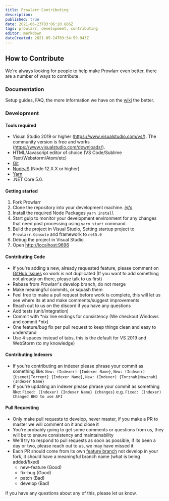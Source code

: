 ```yaml
---
title: Prowlarr Contributing
description: 
published: true
date: 2021-06-23T03:06:20.886Z
tags: prowlarr, development, contributing
editor: markdown
dateCreated: 2021-05-24T03:34:59.943Z
---
```


## How to Contribute #

We're always looking for people to help make Prowlarr even better, there are a number of ways to contribute.

### Documentation ##

Setup guides, FAQ, the more information we have on the [wiki](https://wikijs.servarr.com/prowlarr) the better.

### Development ##

#### Tools required ###

- Visual Studio 2019 or higher (<https://www.visualstudio.com/vs/>).  The community version is free and works (<https://www.visualstudio.com/downloads/>).
- HTML/Javascript editor of choice (VS Code/Sublime Text/Webstorm/Atom/etc)
- [Git](https://git-scm.com/downloads)
- [NodeJS](https://nodejs.org/en/download/) (Node 12.X.X or higher)
- [Yarn](https://yarnpkg.com/)
- .NET Core 5.0.

#### Getting started ###

1. Fork Prowlarr
2. Clone the repository into your development machine. [*info*](https://docs.github.com/en/github/creating-cloning-and-archiving-repositories/cloning-a-repository-from-github)
3. Install the required Node Packages `yarn install`
4. Start gulp to monitor your development environment for any changes that need post processing using `yarn start` command.
5. Build the project in Visual Studio, Setting startup project to `Prowlarr.Console` and framework to `net5.0`
6. Debug the project in Visual Studio
7. Open <http://localhost:9696>

#### Contributing Code ###

- If you're adding a new, already requested feature, please comment on [GitHub Issues](https://github.com/Prowlarr/Prowlarr/issues "GitHub Issues") so work is not duplicated (If you want to add something not already on there, please talk to us first)
- Rebase from Prowlarr's develop branch, do not merge
- Make meaningful commits, or squash them
- Feel free to make a pull request before work is complete, this will let us see where its at and make comments/suggest improvements
- Reach out to us on the discord if you have any questions
- Add tests (unit/integration)
- Commit with \*nix line endings for consistency (We checkout Windows and commit \*nix)
- One feature/bug fix per pull request to keep things clean and easy to understand
- Use 4 spaces instead of tabs, this is the default for VS 2019 and WebStorm (to my knowledge)

#### Contributing Indexers ###

- If you're contributing an indexer please phrase your commit as something like: `New: (Indexer) {Indexer Name}`, `New: (Indexer) {Usenet|Torrent} {Indexer Name}`, `New: (Indexer) {Torznab|Newznab} {Indexer Name}`
- If you're updating an indexer please phrase your commit as something like: `Fixed: (Indexer) {Indexer Name} {changes}` e.g. `Fixed: (Indexer) Changed BHD to use API`

#### Pull Requesting ###

- Only make pull requests to develop, never master, if you make a PR to master we will comment on it and close it
- You're probably going to get some comments or questions from us, they will be to ensure consistency and maintainability
- We'll try to respond to pull requests as soon as possible, if its been a day or two, please reach out to us, we may have missed it
- Each PR should come from its own [feature branch](http://martinfowler.com/bliki/FeatureBranch.html) not develop in your fork, it should have a meaningful branch name (what is being added/fixed)
  - new-feature (Good)
  - fix-bug (Good)
  - patch (Bad)
  - develop (Bad)

If you have any questions about any of this, please let us know.
